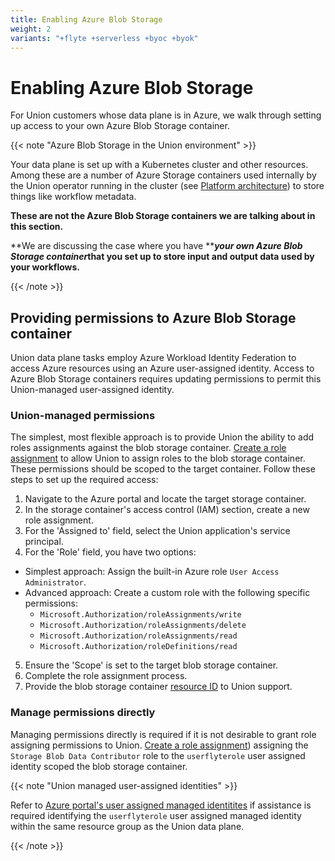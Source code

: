 ```yaml
---
title: Enabling Azure Blob Storage
weight: 2
variants: "+flyte +serverless +byoc +byok"
---
```


# Enabling Azure Blob Storage

For Union customers whose data plane is in Azure, we walk through setting up access to your own Azure Blob Storage container.

{{< note "Azure Blob Storage in the Union environment" >}}

Your data plane is set up with a Kubernetes cluster and other resources.
Among these are a number of Azure Storage containers used internally by the Union operator running in the cluster (see [Platform architecture](../../platform-architecture.md)) to store things like workflow metadata.

**These are not the Azure Blob Storage containers we are talking about in this section.**

**We are discussing the case where you have **_**your own Azure Blob Storage container**_**that you set up to store input and output data used by your workflows.**

{{< /note >}}

## Providing permissions to Azure Blob Storage container

Union data plane tasks employ Azure Workload Identity Federation to access Azure resources using an Azure user-assigned identity. Access to Azure Blob Storage containers requires updating permissions to permit this Union-managed user-assigned identity.

### Union-managed permissions

The simplest, most flexible approach is to provide Union the ability to add roles assignments against the blob storage container. [Create a role assignment](https://learn.microsoft.com/en-us/azure/role-based-access-control/role-assignments-portal) to allow Union to assign roles to the blob storage container. These permissions should be scoped to the target container. Follow these steps to set up the required access:

1. Navigate to the Azure portal and locate the target storage container.
2. In the storage container's access control (IAM) section, create a new role assignment.
3. For the 'Assigned to' field, select the Union application's service principal.
4. For the 'Role' field, you have two options:
  * Simplest approach: Assign the built-in Azure role `User Access Administrator`.
  * Advanced approach: Create a custom role with the following specific permissions:
    * `Microsoft.Authorization/roleAssignments/write`
    * `Microsoft.Authorization/roleAssignments/delete`
    * `Microsoft.Authorization/roleAssignments/read`
    * `Microsoft.Authorization/roleDefinitions/read`
5. Ensure the 'Scope' is set to the target blob storage container.
6. Complete the role assignment process.
7. Provide the blob storage container [resource ID](https://learn.microsoft.com/en-us/dotnet/api/microsoft.azure.management.storage.models.resource.id) to Union support.

### Manage permissions directly

Managing permissions directly is required if it is not desirable to grant role assigning permissions to Union. [Create a role assignment](https://learn.microsoft.com/en-us/azure/role-based-access-control/role-assignments-portal)) assigning the `Storage Blob Data Contributor` role to the `userflyterole` user assigned identity scoped the blob storage container.

{{< note "Union managed user-assigned identities" >}}

Refer to [Azure portal&#39;s user assigned managed identitites](https://portal.azure.com/#view/HubsExtension/BrowseResource/resourceType/Microsoft.ManagedIdentity%2FuserAssignedIdentities) if assistance is required identifying the `userflyterole` user assigned managed identity within the same resource group as the Union data plane.

{{< /note >}}
